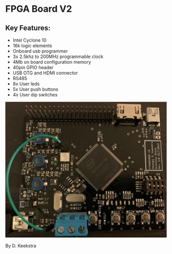 # FPGA Board V2
## Key Features:
* Intel Cyclone 10 
* 16k logic elements
* Onboard usb programmer
* 3x 2.5khz to 200MHz programmable clock
* 4Mb on board configuration memory
* 40pin GPIO header
* USB OTG and HDMI connector
* RS485
* 8x User leds
* 5x User push buttons
* 4x User dip switches

![FPGA BOARD](https://raw.githubusercontent.com/dkeekstra/FPGA-Board-V2/master/Usage_Documents/Board.jpg)

By D. Keekstra
